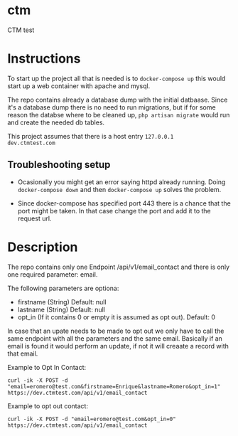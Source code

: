 # ctm
CTM test


# Instructions

To start up the project all that is needed is to `docker-compose up` this would start up a web container with apache and mysql. 

The repo contains already a database dump with the initial datbaase. Since it's a database dump there is no need to run migrations, but 
if for some reason the databse where to be cleaned up, `php artisan migrate` would run and create the needed db tables.

This project assumes that there is a host entry `127.0.0.1       dev.ctmtest.com`

## Troubleshooting setup

- Ocasionally you might get an error saying httpd already running. Doing `docker-compose down` and then `docker-compose up` solves the problem.

- Since docker-compose has specified port 443 there is a chance that the port might be taken. In that case change the port and add it to the request url.

# Description

The repo contains only one Endpoint /api/v1/email_contact and there is only one required parameter: email. 

The following parameters are optiona:
- firstname (String) Default: null
- lastname (String) Default: null
- opt_in (If it contains 0 or empty it is assumed as opt out). Default: 0
 
In case that an upate needs to be made to opt out we only have to call the same endpoint with all the parameters and the same email. Basically 
if an email is found it would perform an update, if not it will creaate a record with that email.

Example to Opt In Contact:

`curl -ik -X POST -d "email=eromero@test.com&firstname=Enrique&lastname=Romero&opt_in=1"  https://dev.ctmtest.com/api/v1/email_contact`

Example to opt out contact:

`curl -ik -X POST -d "email=eromero@test.com&opt_in=0"  https://dev.ctmtest.com/api/v1/email_contact`


